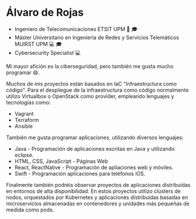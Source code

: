 # Álvaro de Rojas
* Ingeniero de Telecomunicaciones ETSIT UPM :satellite: :mortar_board:
* Máster Universitario en Ingeniería de Redes y Servicios Telemáticos MUIRST UPM :computer: :mortar_board:
* Cybersecurity Specialist :computer:

Mi mayor afición es la ciberseguridad, pero también me gusta mucho programar 😄.

Muchos de mis proyectos están basados en IaC "Infraestructura como código". Para el despliegue de la infraestructura como código normalmente utilizo Virtualbox o OpenStack como provider, empleando lenguajes y tecnologías como:
* Vagrant
* Terraform
* Ansible

También me gusta programar aplicaciones, utilizando diversos lenguajes:
* Java - Programación de aplicaciones escritas en Java y utilizando eclipse.
* HTML, CSS, JavaScript -  Páginas Web
* React, ReactNative - Programación de apliaciones web y móviles.
* Swift - Programación aplicaciones para teléfonos iOS.

Finalmente también podréis observar proyectos de aplicaciones distribuídas en entornos de alta disponibilidad.
En estos proyectos utilizo clústers de nodos, orquestados por Kubernetes y aplicaciones distribuidas basadas en microservicios almacenadas en contenedores y unidades más pequeñas de medida como pods.
